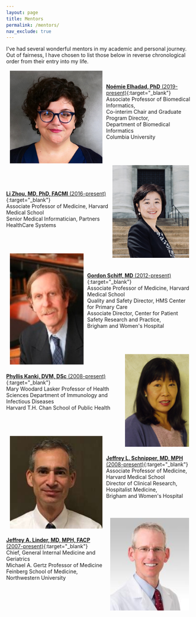 ```yaml
---
layout: page
title: Mentors
permalink: /mentors/
nav_exclude: true
---
```


I've had several wonderful mentors in my academic and personal journey. Out of fairness, I have chosen to list those below in reverse chronological order from their entry into my life.
<br>
<br>
<img style="float:left" src="/assets/img/noemie-elhadad.jpg" height="250"  color="gray" hspace="10"/>  
<br>
[**No&eacute;mie Elhadad, PhD** (2019-present)](https://www.dbmi.columbia.edu/people/noemie-elhadad/){:target="_blank"}  
Associate Professor of Biomedical Informatics,  <br>
Co-interim Chair and Graduate Program Director,  <br>
Department of Biomedical Informatics  <br>
Columbia University  
<br>
<br>
<br>
<br>
<img style="float:right" src="/assets/img/li-zhou.png" height="250"  color="gray" hspace="10"/>  
<br>
<br>
<br>
[**Li Zhou, MD, PhD, FACMI** (2016-present)](https://connects.catalyst.harvard.edu/Profiles/display/Person/74124){:target="_blank"}  
Associate Professor of Medicine, Harvard Medical School  
Senior Medical Informatician, Partners HealthCare Systems  
<br>
<br>
<br>
<br>
<img style="float:left" src="/assets/img/gordon-schiff.jpg" height="300" color="gray" hspace="10"/>
<br>
<br>
<br>
[**Gordon Schiff, MD** (2012-present)](https://primarycare.hms.harvard.edu/faculty-staff/gordon-schiff){:target="_blank"}  
Associate Professor of Medicine, Harvard Medical School  <br>
Quality and Safety Director, HMS Center for Primary Care  
Associate Director, Center for Patient Safety Research and Practice,<br>Brigham and Women's Hospital  
<br>
<br>
<br>
<br>
<img style="float:right" src="/assets/img/phyllis-kanki.jpg" height="250" color="gray" hspace="10"/>
<br>
<br>
<br>
[**Phyllis Kanki, DVM, DSc** (2008-present)](https://www.hsph.harvard.edu/phyllis-kanki/){:target="_blank"}  
Mary Woodard Lasker Professor of Health Sciences
Department of Immunology and Infectious Diseases  
Harvard T.H. Chan School of Public Health  
<br>
<br>
<br>
<br>
<img style="float:left" src="/assets/img/jeffrey-schnipper.jpg" height="250" color="gray" hspace="10"/>
<br>
<br>
<br>
[**Jeffrey L. Schnipper, MD, MPH** (2008-present)](https://connects.catalyst.harvard.edu/Profiles/display/Person/54336){:target="_blank"}  
Associate Professor of Medicine, Harvard Medical School  
Director of Clinical Research, Hospitalist Medicine,<br>Brigham and Women's Hospital 
<br>
<br>
<br>
<br>
<img style="float:right" src="/assets/img/jeffrey-linder.jpg" height="250" color="gray" hspace="10"/> 
<br>
<br>
<br> 
[**Jeffrey A. Linder, MD, MPH, FACP** (2007-present)](https://www.medicine.northwestern.edu/faculty/profile.html?xid=37195){:target="_blank"}  
Chief, General Internal Medicine and Geriatrics  
Michael A. Gertz Professor of Medicine  
Feinberg School of Medicine, Northwestern University